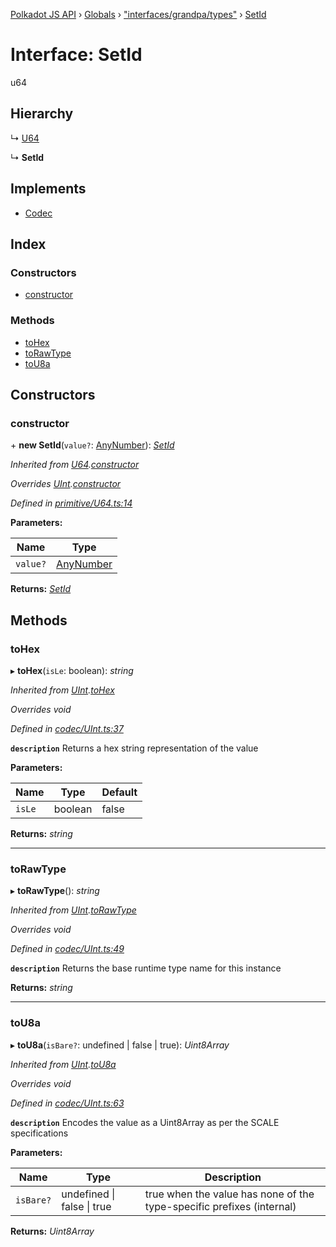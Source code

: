 [Polkadot JS API](../README.md) › [Globals](../globals.md) › ["interfaces/grandpa/types"](../modules/_interfaces_grandpa_types_.md) › [SetId](_interfaces_grandpa_types_.setid.md)

# Interface: SetId

u64

## Hierarchy

  ↳ [U64](../classes/_primitive_u64_.u64.md)

  ↳ **SetId**

## Implements

* [Codec](_types_.codec.md)

## Index

### Constructors

* [constructor](_interfaces_grandpa_types_.setid.md#constructor)

### Methods

* [toHex](_interfaces_grandpa_types_.setid.md#tohex)
* [toRawType](_interfaces_grandpa_types_.setid.md#torawtype)
* [toU8a](_interfaces_grandpa_types_.setid.md#tou8a)

## Constructors

###  constructor

\+ **new SetId**(`value?`: [AnyNumber](../modules/_types_.md#anynumber)): *[SetId](_interfaces_grandpa_types_.setid.md)*

*Inherited from [U64](../classes/_primitive_u64_.u64.md).[constructor](../classes/_primitive_u64_.u64.md#constructor)*

*Overrides [UInt](../classes/_codec_uint_.uint.md).[constructor](../classes/_codec_uint_.uint.md#constructor)*

*Defined in [primitive/U64.ts:14](https://github.com/polkadot-js/api/blob/e54cee1fad/packages/types/src/primitive/U64.ts#L14)*

**Parameters:**

Name | Type |
------ | ------ |
`value?` | [AnyNumber](../modules/_types_.md#anynumber) |

**Returns:** *[SetId](_interfaces_grandpa_types_.setid.md)*

## Methods

###  toHex

▸ **toHex**(`isLe`: boolean): *string*

*Inherited from [UInt](../classes/_codec_uint_.uint.md).[toHex](../classes/_codec_uint_.uint.md#tohex)*

*Overrides void*

*Defined in [codec/UInt.ts:37](https://github.com/polkadot-js/api/blob/e54cee1fad/packages/types/src/codec/UInt.ts#L37)*

**`description`** Returns a hex string representation of the value

**Parameters:**

Name | Type | Default |
------ | ------ | ------ |
`isLe` | boolean | false |

**Returns:** *string*

___

###  toRawType

▸ **toRawType**(): *string*

*Inherited from [UInt](../classes/_codec_uint_.uint.md).[toRawType](../classes/_codec_uint_.uint.md#torawtype)*

*Overrides void*

*Defined in [codec/UInt.ts:49](https://github.com/polkadot-js/api/blob/e54cee1fad/packages/types/src/codec/UInt.ts#L49)*

**`description`** Returns the base runtime type name for this instance

**Returns:** *string*

___

###  toU8a

▸ **toU8a**(`isBare?`: undefined | false | true): *Uint8Array*

*Inherited from [UInt](../classes/_codec_uint_.uint.md).[toU8a](../classes/_codec_uint_.uint.md#tou8a)*

*Overrides void*

*Defined in [codec/UInt.ts:63](https://github.com/polkadot-js/api/blob/e54cee1fad/packages/types/src/codec/UInt.ts#L63)*

**`description`** Encodes the value as a Uint8Array as per the SCALE specifications

**Parameters:**

Name | Type | Description |
------ | ------ | ------ |
`isBare?` | undefined &#124; false &#124; true | true when the value has none of the type-specific prefixes (internal)  |

**Returns:** *Uint8Array*
